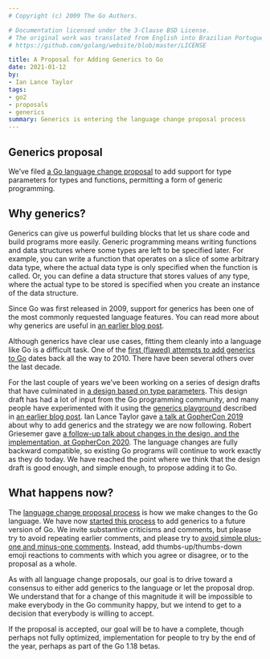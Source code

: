 ```yaml
---
# Copyright (c) 2009 The Go Authors.

# Documentation licensed under the 3-Clause BSD License.
# The original work was translated from English into Brazilian Portuguese.
# https://github.com/golang/website/blob/master/LICENSE

title: A Proposal for Adding Generics to Go
date: 2021-01-12
by:
- Ian Lance Taylor
tags:
- go2
- proposals
- generics
summary: Generics is entering the language change proposal process
---
```


## Generics proposal

We’ve filed [a Go language change
proposal](/issue/43651) to add support for type
parameters for types and functions, permitting a form of generic
programming.

## Why generics?

Generics can give us powerful building blocks that let us share code
and build programs more easily.
Generic programming means writing functions and data structures where
some types are left to be specified later.
For example, you can write a function that operates on a slice of some
arbitrary data type, where the actual data type is only specified when
the function is called.
Or, you can define a data structure that stores values of any type,
where the actual type to be stored is specified when you create an
instance of the data structure.

Since Go was first released in 2009, support for generics has been one
of the most commonly requested language features.
You can read more about why generics are useful in 
[an earlier blog post](/blog/why-generics).

Although generics have clear use cases, fitting them cleanly into a
language like Go is a difficult task.
One of the [first (flawed) attempts to add generics to
Go](/design/15292/2010-06-type-functions) dates back
all the way to 2010.
There have been several others over the last decade.

For the last couple of years we’ve been working on a series of design
drafts that have culminated in [a design based on type
parameters](/design/go2draft-type-parameters).
This design draft has had a lot of input from the Go programming
community, and many people have experimented with it using the
[generics playground](https://go2goplay.golang.org) described in [an
earlier blog post](/blog/generics-next-step).
Ian Lance Taylor gave [a talk at GopherCon
2019](https://www.youtube.com/watch?v=WzgLqE-3IhY)
about why to add generics and the strategy we are now following.
Robert Griesemer gave [a follow-up talk about changes in the design,
and the implementation, at GopherCon
2020](https://www.youtube.com/watch?v=TborQFPY2IM).
The language changes are fully backward compatible, so existing Go
programs will continue to work exactly as they do today.
We have reached the point where we think that the design draft is good
enough, and simple enough, to propose adding it to Go.

## What happens now?

The [language change proposal process](/s/proposal)
is how we make changes to the Go language.
We have now [started this process](/issue/43651)
to add generics to a future version of Go.
We invite substantive criticisms and comments, but please try to avoid
repeating earlier comments, and please try to [avoid simple plus-one
and minus-one comments](/wiki/NoPlusOne).
Instead, add thumbs-up/thumbs-down emoji reactions to comments with
which you agree or disagree, or to the proposal as a whole.

As with all language change proposals, our goal is to drive toward a
consensus to either add generics to the language or let the proposal
drop.
We understand that for a change of this magnitude it will be
impossible to make everybody in the Go community happy, but we intend
to get to a decision that everybody is willing to accept.

If the proposal is accepted, our goal will be to have a complete,
though perhaps not fully optimized, implementation for people to try
by the end of the year, perhaps as part of the Go 1.18 betas.
